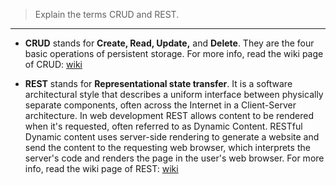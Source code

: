 > Explain the terms CRUD and REST. 

--------------------------------

* **CRUD** stands for **Create, Read, Update,** and **Delete**. They are the 
four basic operations of persistent storage. For more info, read the wiki page of CRUD: 
[wiki](https://en.wikipedia.org/wiki/Create,_read,_update_and_delete)

* **REST** stands for **Representational state transfer**. It is a software architectural
style that describes a uniform interface between physically separate components, often 
across the Internet in a Client-Server architecture. In web development REST allows
content to be rendered when it's requested, often referred to as Dynamic Content. 
RESTful Dynamic content uses server-side rendering to generate a website and 
send the content to the requesting web browser, which interprets the server's code and 
renders the page in the user's web browser. For more info, read the wiki page of REST: 
[wiki](https://en.wikipedia.org/wiki/Representational_state_transfer)